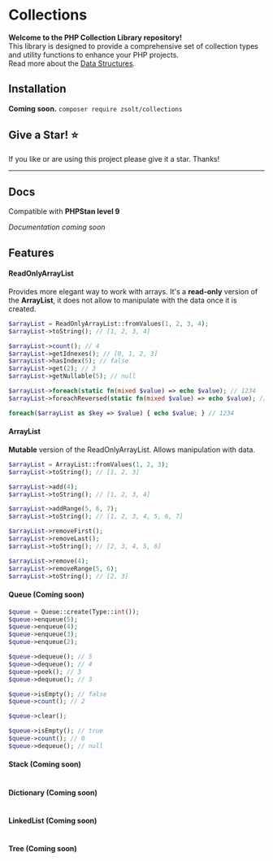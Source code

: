 # Collections
**Welcome to the PHP Collection Library repository!** <br>
This library is designed to provide a comprehensive set of collection types and utility functions to enhance your PHP projects. <br>
Read more about the [Data Structures](https://www.geeksforgeeks.org/what-is-data-structure-types-classifications-and-applications/).

## Installation
**Coming soon.** ```composer require zsolt/collections```

## Give a Star! ⭐
If you like or are using this project please give it a star. Thanks!
___

## Docs
Compatible with **PHPStan level 9** <br>

*Documentation coming soon*

## Features
#### ReadOnlyArrayList
Provides more elegant way to work with arrays. It's a **read-only** version of the **ArrayList**, it does not allow to manipulate
with the data once it is created.
```php
$arrayList = ReadOnlyArrayList::fromValues(1, 2, 3, 4);
$arrayList->toString(); // [1, 2, 3, 4]

$arrayList->count(); // 4
$arrayList->getIdnexes(); // [0, 1, 2, 3]
$arrayList->hasIndex(5); // false
$arrayList->get(2); // 3
$arrayList->getNullable(5); // null

$arrayList->foreach(static fn(mixed $value) => echo $value); // 1234
$arrayList->foreachReversed(static fn(mixed $value) => echo $value); // 4321

foreach($arrayList as $key => $value) { echo $value; } // 1234
```

#### ArrayList
**Mutable** version of the ReadOnlyArrayList. Allows manipulation with data.
```php
$arrayList = ArrayList::fromValues(1, 2, 3);
$arrayList->toString(); // [1, 2, 3]

$arrayList->add(4);
$arrayList->toString(); // [1, 2, 3, 4]

$arrayList->addRange(5, 6, 7);
$arrayList->toString(); // [1, 2, 3, 4, 5, 6, 7]

$arrayList->removeFirst();
$arrayList->removeLast();
$arrayList->toString(); // [2, 3, 4, 5, 6]

$arrayList->remove(4);
$arrayList->removeRange(5, 6);
$arrayList->toString(); // [2, 3]
```

#### Queue (Coming soon)
```php
$queue = Queue::create(Type::int());
$queue->enqueue(5);
$queue->enqueue(4);
$queue->enqueue(3);
$queue->enqueue(2);

$queue->dequeue(); // 5
$queue->dequeue(); // 4
$queue->peek(); // 3
$queue->dequeue(); // 3

$queue->isEmpty(); // false
$queue->count(); // 2

$queue->clear();

$queue->isEmpty(); // true
$queue->count(); // 0
$queue->dequeue(); // null
```

#### Stack (Coming soon)
```php
```

#### Dictionary (Coming soon)
```php
```

#### LinkedList (Coming soon)
```php
```

#### Tree (Coming soon)
```php
```
